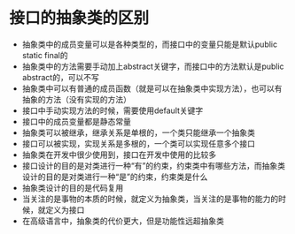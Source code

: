 # 接口的抽象类的区别
- 抽象类中的成员变量可以是各种类型的，而接口中的变量只能是默认public static final的
- 抽象类中的方法需要手动加上abstract关键字，而接口中的方法默认是public abstract的，可以不写
- 抽象类中可以有普通的成员函数（就是可以在抽象类中实现方法），也可以有抽象的方法（没有实现的方法）
- 接口中手动实现方法的时候，需要使用default关键字
- 接口中的成员变量都是静态常量
- 抽象类可以被继承，继承关系是单根的，一个类只能继承一个抽象类
- 接口可以被实现，实现关系是多根的，一个类可以实现任意多个接口
- 抽象类在开发中很少使用到，接口在开发中使用的比较多
- 接口设计的目的是对类进行一种“有”的约束，约束类中有哪些方法，而抽象类设计的目的是对类进行一种“是”的约束，约束类是什么
- 抽象类设计的目的是代码复用
- 当关注的是事物的本质的时候，就定义为抽象类，当关注的是事物的能力的时候，就定义为接口
- 在高级语言中，抽象类的代价更大，但是功能性远超抽象类